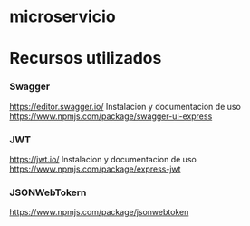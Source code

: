 # microservicio

# Recursos utilizados
### Swagger
https://editor.swagger.io/
Instalacion y documentacion de uso
https://www.npmjs.com/package/swagger-ui-express

### JWT
https://jwt.io/
Instalacion y documentacion de uso
https://www.npmjs.com/package/express-jwt


### JSONWebTokern
https://www.npmjs.com/package/jsonwebtoken
